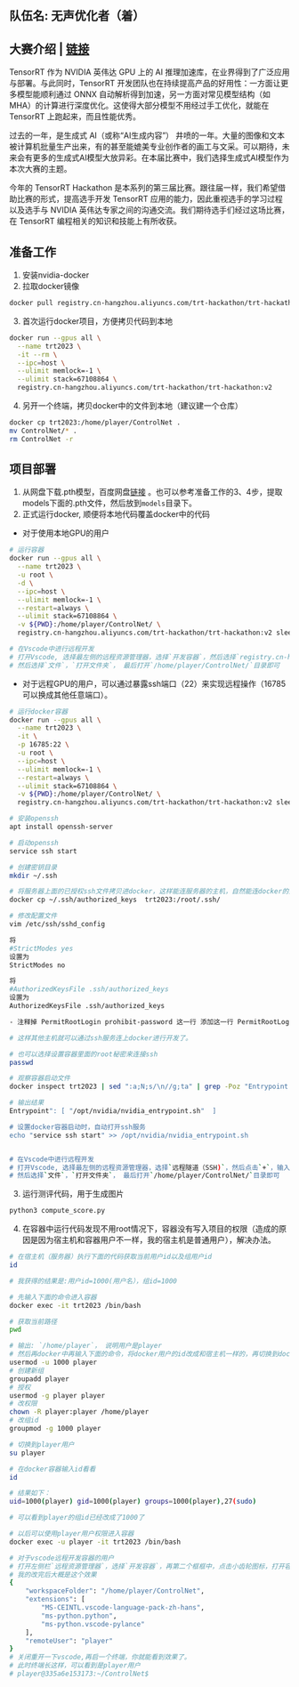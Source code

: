 ## 队伍名: 无声优化者（着）

## 大赛介绍 | [链接](https://tianchi.aliyun.com/competition/entrance/532108/information)
TensorRT 作为 NVIDIA 英伟达 GPU 上的 AI 推理加速库，在业界得到了广泛应用与部署。与此同时，TensorRT 开发团队也在持续提高产品的好用性：一方面让更多模型能顺利通过 ONNX 自动解析得到加速，另一方面对常见模型结构（如 MHA）的计算进行深度优化。这使得大部分模型不用经过手工优化，就能在 TensorRT 上跑起来，而且性能优秀。

过去的一年，是生成式 AI（或称“AI生成内容”） 井喷的一年。大量的图像和文本被计算机批量生产出来，有的甚至能媲美专业创作者的画工与文采。可以期待，未来会有更多的生成式AI模型大放异彩。在本届比赛中，我们选择生成式AI模型作为本次大赛的主题。

今年的 TensorRT Hackathon 是本系列的第三届比赛。跟往届一样，我们希望借助比赛的形式，提高选手开发 TensorRT 应用的能力，因此重视选手的学习过程以及选手与 NVIDIA 英伟达专家之间的沟通交流。我们期待选手们经过这场比赛，在 TensorRT 编程相关的知识和技能上有所收获。

## 准备工作
1. 安装nvidia-docker
2. 拉取docker镜像
```bash
docker pull registry.cn-hangzhou.aliyuncs.com/trt-hackathon/trt-hackathon:v2
```
3. 首次运行docker项目，方便拷贝代码到本地
```bash
docker run --gpus all \
  --name trt2023 \
  -it --rm \
  --ipc=host \
  --ulimit memlock=-1 \
  --ulimit stack=67108864 \
  registry.cn-hangzhou.aliyuncs.com/trt-hackathon/trt-hackathon:v2
```
4. 另开一个终端，拷贝docker中的文件到本地（建议建一个仓库）
```bash
docker cp trt2023:/home/player/ControlNet .
mv ControlNet/* .
rm ControlNet -r
```

## 项目部署
1. 从网盘下载.pth模型，百度网盘[链接](https://pan.baidu.com/s/1FVk1wYBX32gosUxopEdBbw?pwd=uxmx) 。也可以参考准备工作的3、4步，提取models下面的.pth文件，然后放到`models`目录下。 
2. 正式运行docker, 顺便将本地代码覆盖docker中的代码
- 对于使用本地GPU的用户
```bash
# 运行容器
docker run --gpus all \
  --name trt2023 \
  -u root \
  -d \
  --ipc=host \
  --ulimit memlock=-1 \
  --restart=always \
  --ulimit stack=67108864 \
  -v ${PWD}:/home/player/ControlNet/ \
  registry.cn-hangzhou.aliyuncs.com/trt-hackathon/trt-hackathon:v2 sleep 8640000

# 在Vscode中进行远程开发
# 打开Vscode, 选择最左侧的远程资源管理器，选择`开发容器`，然后选择`registry.cn-hangzhou.aliyuncs.com/trt-hackathon/trt-hackathon:v2(trt2023)`这个容器，选择在当前窗口附加即可。
# 然后选择`文件`，`打开文件夹`， 最后打开`/home/player/ControlNet/`目录即可
```
- 对于远程GPU的用户，可以通过暴露ssh端口（22）来实现远程操作（16785可以换成其他任意端口）。
```bash
# 运行docker容器
docker run --gpus all \
  --name trt2023 \
  -it \
  -p 16785:22 \
  -u root \
  --ipc=host \
  --ulimit memlock=-1 \
  --restart=always \
  --ulimit stack=67108864 \
  -v ${PWD}:/home/player/ControlNet/ \
  registry.cn-hangzhou.aliyuncs.com/trt-hackathon/trt-hackathon:v2 sleep 8640000

# 安装openssh
apt install openssh-server

# 启动openssh
service ssh start

# 创建密钥目录
mkdir ~/.ssh

# 将服务器上面的已授权ssh文件拷贝进docker，这样能连服务器的主机，自然能连docker的主机
docker cp ~/.ssh/authorized_keys  trt2023:/root/.ssh/

# 修改配置文件
vim /etc/ssh/sshd_config

将
#StrictModes yes
设置为
StrictModes no

将
#AuthorizedKeysFile .ssh/authorized_keys
设置为
AuthorizedKeysFile .ssh/authorized_keys

- 注释掉 PermitRootLogin prohibit-password 这一行 添加这一行 PermitRootLogin yes 

# 这样其他主机就可以通过ssh服务连上docker进行开发了。

# 也可以选择设置容器里面的root秘密来连接ssh
passwd

# 观察容器启动文件
docker inspect trt2023 | sed ":a;N;s/\n//g;ta" | grep -Poz "Entrypoint.*?]"

# 输出结果
Entrypoint": [ "/opt/nvidia/nvidia_entrypoint.sh"  ]

# 设置docker容器启动时，自动打开ssh服务
echo "service ssh start" >> /opt/nvidia/nvidia_entrypoint.sh 


# 在Vscode中进行远程开发
# 打开Vscode, 选择最左侧的远程资源管理器，选择`远程隧道（SSH)`，然后点击`+`，输入远程命令`ssh root@[容器所在输入机的ip] -p [刚刚自定义的映射端口]`，然后右键该服务，选择`在当前窗口中连接`即可。
# 然后选择`文件`，`打开文件夹`， 最后打开`/home/player/ControlNet/`目录即可
```
3. 运行测评代码，用于生成图片
```bash
python3 compute_score.py
```
4. 在容器中运行代码发现不用root情况下，容器没有写入项目的权限（造成的原因是因为宿主机和容器用户不一样，我的宿主机是普通用户），解决办法。
```bash
# 在宿主机（服务器）执行下面的代码获取当前用户id以及组用户id
id

# 我获得的结果是:用户id=1000(用户名），组id=1000

# 先输入下面的命令进入容器
docker exec -it trt2023 /bin/bash

# 获取当前路径
pwd

# 输出: `/home/player`， 说明用户是player
# 然后再docker中再输入下面的命令，将docker用户的id改成和宿主机一样的，再切换到docker用户就行了。
usermod -u 1000 player
# 创建新组
groupadd player
# 授权
usermod -g player player
# 改权限
chown -R player:player /home/player
# 改组id
groupmod -g 1000 player

# 切换到player用户
su player

# 在docker容器输入id看看
id

# 结果如下：
uid=1000(player) gid=1000(player) groups=1000(player),27(sudo)

# 可以看到player的组id已经改成了1000了

# 以后可以使用player用户权限进入容器
docker exec -u player -it trt2023 /bin/bash

# 对于vscode远程开发容器的用户
# 打开左侧栏`远程资源管理器`，选择`开发容器`，再第二个框框中，点击小齿轮图标，打开容器配置文件，然后再末尾加上一行"remoteUser": "player"，这样vscode就会自动用player权限去运行。1
# 我的改完后大概是这个效果
{
	"workspaceFolder": "/home/player/ControlNet",
	"extensions": [
		"MS-CEINTL.vscode-language-pack-zh-hans",
		"ms-python.python",
		"ms-python.vscode-pylance"
	],
	"remoteUser": "player"
}
# 关闭重开一下vscode,再启一个终端，你就能看到效果了。
# 此时终端长这样，可以看到是player用户
# player@335a6e153173:~/ControlNet$ 
```

